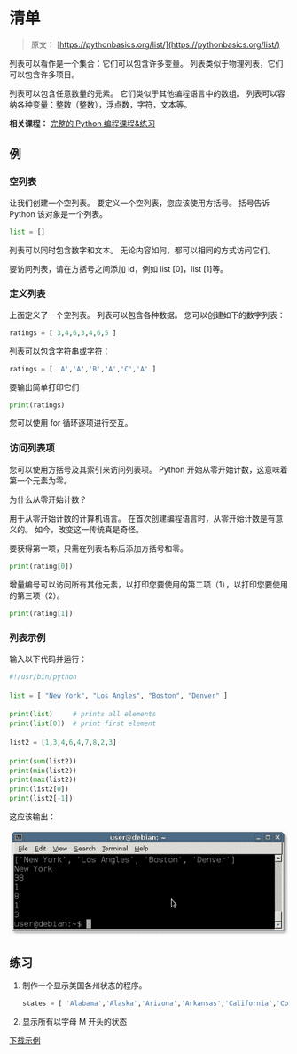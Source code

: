 # 清单

> 原文： [https://pythonbasics.org/list/](https://pythonbasics.org/list/)

列表可以看作是一个集合：它们可以包含许多变量。 列表类似于物理列表，它们可以包含许多项目。

列表可以包含任意数量的元素。 它们类似于其他编程语言中的数组。 列表可以容纳各种变量：整数（整数），浮点数，字符，文本等。

**相关课程：** [完整的 Python 编程课程&练习](https://gum.co/dcsp)

## 例

### 空列表

让我们创建一个空列表。 要定义一个空列表，您应该使用方括号。
括号告诉 Python 该对象是一个列表。

```py
list = []

```

列表可以同时包含数字和文本。 无论内容如何，​​都可以相同的方式访问它们。

要访问列表，请在方括号之间添加 id，例如 list [0]，list [1]等。

### 定义列表

上面定义了一个空列表。 列表可以包含各种数据。
您可以创建如下的数字列表：

```py
ratings = [ 3,4,6,3,4,6,5 ]

```

列表可以包含字符串或字符：

```py
ratings = [ 'A','A','B','A','C','A' ]

```

要输出简单打印它们

```py
print(ratings)

```

您可以使用 for 循环逐项进行交互。

### 访问列表项

您可以使用方括号及其索引来访问列表项。 Python 开始从零开始计数，这意味着第一个元素为零。

为什么从零开始计数？

用于从零开始计数的计算机语言。 在首次创建编程语言时，从零开始计数是有意义的。 如今，改变这一传统真是奇怪。

要获得第一项，只需在列表名称后添加方括号和零。

```py
print(rating[0])

```

增量编号可以访问所有其他元素，以打印您要使用的第二项（1），以打印您要使用的第三项（2）。

```py
print(rating[1])

```

### 列表示例

输入以下代码并运行：

```py
#!/usr/bin/python

list = [ "New York", "Los Angles", "Boston", "Denver" ]

print(list)     # prints all elements
print(list[0])  # print first element

list2 = [1,3,4,6,4,7,8,2,3]

print(sum(list2))
print(min(list2))
print(max(list2))
print(list2[0])
print(list2[-1])

```

这应该输出：

![list](img/a6f752b0bc9c986ac77db7b6c3a6b687.jpg)

## 练习

1.  制作一个显示美国各州状态的程序。

    ```py
    states = [ 'Alabama','Alaska','Arizona','Arkansas','California','Colorado','Connecticut','Delaware','Florida','Georgia','Hawaii','Idaho','Illinois','Indiana','Iowa','Kansas','Kentucky','Louisiana','Maine','Maryland','Massachusetts','Michigan','Minnesota','Mississippi','Missouri','Montana','Nebraska','Nevada','New Hampshire','New Jersey','New Mexico','New York','North Carolina','North Dakota','Ohio','Oklahoma','Oregon','Pennsylvania','Rhode Island','South Carolina','South Dakota','Tennessee','Texas','Utah','Vermont','Virginia','Washington','West Virginia','Wisconsin','Wyoming' ] 

    ```

2.  显示所有以字母 M 开头的状态

[下载示例](https://gum.co/dcsp)